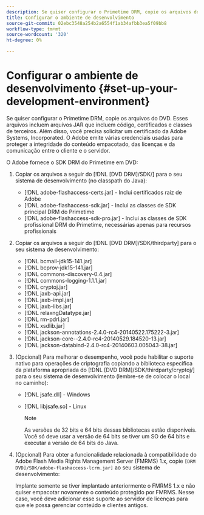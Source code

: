 ```yaml
---
description: Se quiser configurar o Primetime DRM, copie os arquivos do DVD. Esses arquivos incluem arquivos JAR que incluem código, certificados e classes de terceiros. Além disso, você precisa solicitar um certificado da Adobe Systems, Incorporated. O Adobe emite várias credenciais usadas para proteger a integridade do conteúdo empacotado, das licenças e da comunicação entre o cliente e o servidor.
title: Configurar o ambiente de desenvolvimento
source-git-commit: 02ebc3548a254b2a6554f1ab34afbb3ea5f09bb8
workflow-type: tm+mt
source-wordcount: '320'
ht-degree: 0%

---
```


# Configurar o ambiente de desenvolvimento {#set-up-your-development-environment}

Se quiser configurar o Primetime DRM, copie os arquivos do DVD. Esses arquivos incluem arquivos JAR que incluem código, certificados e classes de terceiros. Além disso, você precisa solicitar um certificado da Adobe Systems, Incorporated. O Adobe emite várias credenciais usadas para proteger a integridade do conteúdo empacotado, das licenças e da comunicação entre o cliente e o servidor.

O Adobe fornece o SDK DRM do Primetime em DVD:

1. Copiar os arquivos a seguir do [!DNL [DVD DRM]/SDK/] para o seu sistema de desenvolvimento (no classpath do Java):

   * [!DNL adobe-flashaccess-certs.jar] - Inclui certificados raiz de Adobe
   * [!DNL adobe-flashaccess-sdk.jar] - Inclui as classes de SDK principal DRM do Primetime
   * [!DNL adobe-flashaccess-sdk-pro.jar] - Inclui as classes de SDK profissional DRM do Primetime, necessárias apenas para recursos profissionais

1. Copiar os arquivos a seguir do [!DNL [DVD DRM]/SDK/thirdparty] para o seu sistema de desenvolvimento:

   * [!DNL bcmail-jdk15-141.jar]
   * [!DNL bcprov-jdk15-141.jar]
   * [!DNL commons-discovery-0.4.jar]
   * [!DNL commons-logging-1.1.1.jar]
   * [!DNL cryptoj.jar]
   * [!DNL jaxb-api.jar]
   * [!DNL jaxb-impl.jar]
   * [!DNL jaxb-libs.jar]
   * [!DNL relaxngDatatype.jar]
   * [!DNL rm-pdrl.jar]
   * [!DNL xsdlib.jar]
   * [!DNL jackson-annotations-2.4.0-rc4-20140522.175222-3.jar]
   * [!DNL jackson-core--2.4.0-rc4-20140529.184520-13.jar]
   * [!DNL jackson-databind-2.4.0-rc4-20140603.005043-38.jar]

1. (Opcional) Para melhorar o desempenho, você pode habilitar o suporte nativo para operações de criptografia copiando a biblioteca específica da plataforma apropriada do [!DNL [DVD DRM]/SDK/thirdparty/cryptoj/] para o seu sistema de desenvolvimento (lembre-se de colocar o local no caminho):

   * [!DNL jsafe.dll] - Windows
   * [!DNL libjsafe.so] - Linux

     >[!NOTE]
     >
     >As versões de 32 bits e 64 bits dessas bibliotecas estão disponíveis. Você só deve usar a versão de 64 bits se tiver um SO de 64 bits e executar a versão de 64 bits do Java.

1. (Opcional) Para obter a funcionalidade relacionada à compatibilidade do Adobe Flash Media Rights Management Server (FMRMS) 1.x, copie `[DRM DVD]/SDK/adobe-flashaccess-lcrm.jar]` ao seu sistema de desenvolvimento:

   Implante somente se tiver implantado anteriormente o FMRMS 1.x e não quiser empacotar novamente o conteúdo protegido por FMRMS. Nesse caso, você deve adicionar esse suporte ao servidor de licenças para que ele possa gerenciar conteúdo e clientes antigos.
